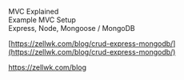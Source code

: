 MVC Explained  
Example MVC Setup  
Express, Node, Mongoose / MongoDB

[https://zellwk.com/blog/crud-express-mongodb/](https://zellwk.com/blog/crud-express-mongodb/)

https://zellwk.com/blog



